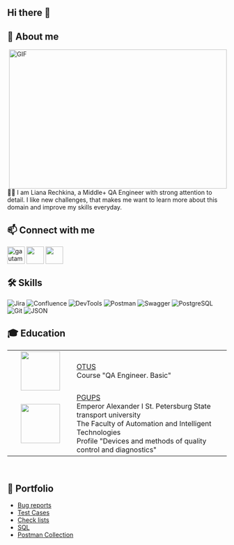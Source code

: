 ## Hi there 👋
## 🚀 About me
<img align="right" alt="GIF" src="https://github.com/lauragift21/lauragift21/raw/master/code.gif" width="500" height="320" />
👩‍💻 I am Liana Rechkina, a Middle+ QA Engineer with strong attention to detail. I like new challenges, that makes me
want to learn more about this domain and improve my skills everyday.

## 📫 Connect with me
<a href="https://www.linkedin.com/in/liana-rechkina-51881224b" target="blank"><img align="center" src="https://cdn-icons-png.flaticon.com/512/145/145807.png" alt="gautamkrishnar" height="40" width="40" /></a> <a href="https://t.me/liana_rechkina" target="blank"><img align="center" src="https://cdn-icons-png.flaticon.com/512/2111/2111646.png" height="40" width="40" /></a> <a href="https://drive.google.com/file/d/1bIyUshY_E25yrA5-xXOGvWjhbuWsEmos/view?usp=sharing" target="blank"><img align="center" src="https://cdn-icons-png.flaticon.com/512/1604/1604498.png" height="40" width="40" /></a>

  
## 🛠️ Skills

![Jira](https://img.shields.io/badge/-Jira-090909?style=for-the-badge&logo=jira&logoColor=136be1)
![Confluence](https://img.shields.io/badge/confluence-090909?style=for-the-badge&logo=confluence&logoColor=4479A1)
![DevTools](https://img.shields.io/badge/DevTools-090909?style=for-the-badge&logo=googlechrome&logoColor=f4f4f4)
![Postman](https://img.shields.io/badge/Postman-090909?style=for-the-badge&logo=postman&logoColor=f76935)
![Swagger](https://img.shields.io/badge/Swagger-090909?style=for-the-badge&logo=swagger&logoColor=7ede2b)
![PostgreSQL](https://img.shields.io/badge/PostgreSQL-090909?style=for-the-badge&logo=postgresql&logoColor=4479A1)
![Git](https://img.shields.io/badge/Git-090909?style=for-the-badge&logo=Git&logoColor=F05032)
![JSON](https://img.shields.io/badge/JSON-090909?style=for-the-badge&logo=json&logoColor=004027)


## 🎓 Education
<table width="100%" border='0'>
     <tr><td width="30%" align="center"><img src="https://api.academy-market.com/storage/images/apple-touch-icon-180x18016481590321565.png" height="90" width="90"></td><td valign="middle"><a target="_blank" href="https://otus.ru/">OTUS</a></br>Course "QA Engineer. Basic"</td>
        <tr><td width="30%" align="center"><img src="https://img.nagradion.ru/images/bf300x500/shields/Ci35Qp6l.png" height="90" width="90"></td><td valign="middle"><a target="_blank" href="https://www.pgups.ru/">PGUPS</a></br>Emperor Alexander I St. Petersburg State transport university</br>The Faculty of Automation and Intelligent Technologies</br>Profile "Devices and methods of quality control and diagnostics"</td>
   </tr>
  </table>
  </br>
  
  ## 💼 Portfolio 
  
- [Bug reports](https://github.com/lianarechkina/QA-Portfolio/tree/main/OTUS%20Course/Bug%20reports)
- [Test Cases](https://github.com/lianarechkina/QA-Portfolio/tree/main/OTUS%20Course/Test%20cases)
- [Check lists]()
- [SQL](https://github.com/lianarechkina/QA-Portfolio/tree/main/OTUS%20Course/SQL)
- [Postman Collection](https://github.com/AnatolySlabodenyuk/Postman)
